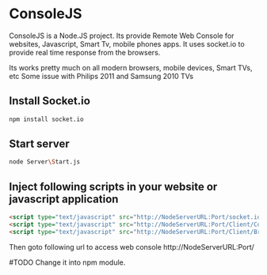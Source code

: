 # ConsoleJS

ConsoleJS is a Node.JS project. Its provide Remote Web Console for websites, Javascript, Smart Tv, mobile phones apps.
It uses socket.io to provide real time response from the browsers.

Its works pretty much on all modern browsers, mobile devices, Smart TVs, etc
Some issue with Philips 2011 and Samsung 2010 TVs

## Install Socket.io

```bash
npm install socket.io
```

## Start server

```bash
node Server\Start.js
```

## Inject following scripts in your website or javascript application

```html
<script type="text/javascript" src="http://NodeServerURL:Port/socket.io/socket.io.js"></script>
<script type="text/javascript" src="http://NodeServerURL:Port/Client/ConsoleJS.js"></script>
<script type="text/javascript" src="http://NodeServerURL:Port/Client/BrowserJS.js"></script>
```

Then goto following url to access web console http://NodeServerURL:Port/

#TODO
Change it into npm module.
